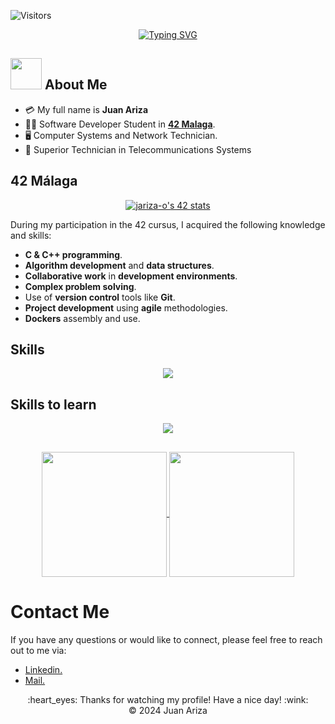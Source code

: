 ![Visitors](https://api.visitorbadge.io/api/visitors?path=https%3A%2F%2Fgithub.com%2Fjariza-o&countColor=%230000FF)
<div align="center">
   <a href="https://git.io/typing-svg"><img src="https://readme-typing-svg.herokuapp.com?font=Fira+Code&size=40&pause=1000&random=false&width=440&height=65&separator=%3C&lines=Welcome!!!!%3CHi%2C+I'm+Juan+;)" alt="Typing SVG" /></a>
</div>

## <img src="https://raw.githubusercontent.com/nixin72/nixin72/master/wave.gif" width="50px" height="50px"></img> About Me
- :credit_card: My full name is **Juan Ariza**
- 👨‍🎓 Software Developer Student in **<a href="https://www.42malaga.com/"> 42 Malaga</a>**.
- 🖥️ Computer Systems and Network Technician.
- 📡 Superior Technician in Telecommunications Systems

 
## 42 Málaga
<p align="center">
<a href="https://github.com/oakoudad/badge42"><img src="https://badge.mediaplus.ma/black/jariza-o?1337Badge=off&UM6P=off" alt="jariza-o's 42 stats" /></a>

During my participation in the 42 cursus, I acquired the following knowledge and skills:

- **C & C++ programming**.
- **Algorithm development** and **data structures**.
- **Collaborative work** in **development environments**.
- **Complex problem solving**.
- Use of **version control** tools like **Git**.
- **Project development** using **agile** methodologies.
- **Dockers** assembly and use.

<h2>Skills</h2>
<p align="center">
  <a href="https://skillicons.dev">
    <img src="https://skillicons.dev/icons?i=c,cpp,cmake,python,mysql,git,vscode,linux,windows,powershell,vim,azure,bash,docker" />
  </a>
</p>

<h2>Skills to learn</h2>
<p align="center">
  <a href="https://skillicons.dev">
    <img src="https://skillicons.dev/icons?i=cs,rust,java" />
  </a>
</p>

## 
<p align="center">
<a href="https://github.com/jariza-o/github-readme-stats">
  <img height=200 align="center" src="https://github-readme-stats.vercel.app/api?username=jariza-o" />
</a>
<a href="https://github.com/jariza-o/convoychat">
  <img height=200 align="center" src="https://github-readme-stats.vercel.app/api/top-langs?username=jariza-o&layout=compact&langs_count=8&card_width=320" />
</a>

<h1>Contact Me</h1>
If you have any questions or would like to connect, please feel free to reach out to me via:

- <a href="https://www.linkedin.com/in/jariza-o"> Linkedin.</a>
- <a href="mailto:juanarizaordonez@gmail.com?Subject=Contacto%20desde%20GitHub."> Mail.</a>

<div align="center">
  :heart_eyes: Thanks for watching my profile! Have a nice day! :wink: <br/>
  &copy; 2024 Juan Ariza
</div>
